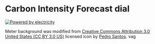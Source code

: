 # Carbon Intensity Forecast dial

[![Powered by electricity](http://forthebadge.com/images/badges/powered-by-electricity.svg)](http://forthebadge.com)

Meter background was modified from [Creative Commons Attribution 3.0 United States (CC BY 3.0 US)](https://creativecommons.org/licenses/by/3.0/us) licensed icon by [Pedro Santos](https://thenounproject.com/term/meter/921373/).
vag